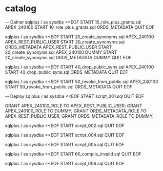 # catalog

-- Gather
sqlplus / as sysdba <<EOF
START 10_role_plus_grants.sql APEX_240100
START 10_role_plus_grants.sql ORDS_METADATA
QUIT
EOF

sqlplus / as sysdba <<EOF
START 20_create_synonyms.sql APEX_240100 APEX_REST_PUBLIC_USER
START 20_create_synonyms.sql ORDS_METADATA APEX_REST_PUBLIC_USER
START 20_create_synonyms.sql APEX_240100 DUMMY
START 20_create_synonyms.sql ORDS_METADATA DUMMY
QUIT
EOF

sqlplus / as sysdba <<EOF
START 40_drop_public_syns.sql APEX_240100
START 40_drop_public_syns.sql ORDS_METADATA
QUIT
EOF

sqlplus / as sysdba <<EOF
START 50_revoke_from_public.sql APEX_240100
START 50_revoke_from_public.sql ORDS_METADATA
QUIT
EOF



-- Deploy
sqlplus / as sysdba <<EOF
START script_001.sql
QUIT
EOF

GRANT APEX_240100_ROLE TO APEX_REST_PUBLIC_USER;
GRANT APEX_240100_ROLE TO DUMMY;
GRANT ORDS_METADATA_ROLE TO APEX_REST_PUBLIC_USER;
GRANT ORDS_METADATA_ROLE TO DUMMY;

sqlplus / as sysdba <<EOF
START script_002.sql
QUIT
EOF

sqlplus / as sysdba <<EOF
START script_004.sql
QUIT
EOF

sqlplus / as sysdba <<EOF
START script_005.sql
QUIT
EOF

sqlplus / as sysdba <<EOF
START 60_compile_invalid.sql
QUIT
EOF

sqlplus / as sysdba <<EOF
START script_006.sql
QUIT
EOF

